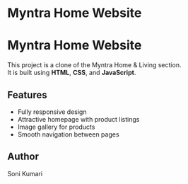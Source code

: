 # Myntra Home Website
# Myntra Home Website

This project is a clone of the Myntra Home & Living section.  
It is built using **HTML**, **CSS**, and **JavaScript**.  

## Features
- Fully responsive design  
- Attractive homepage with product listings  
- Image gallery for products  
- Smooth navigation between pages

## Author
Soni Kumari
